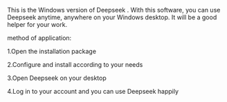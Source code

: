 This is the Windows version of Deepseek .
With this software, you can use Deepseek anytime, anywhere on your Windows desktop. It will be a good helper for your work.
  
  method of application:
  
  1.Open the installation package
  
  2.Configure and install according to your needs
  
  3.Open Deepseek on your desktop

  4.Log in to your account and you can use Deepseek happily
